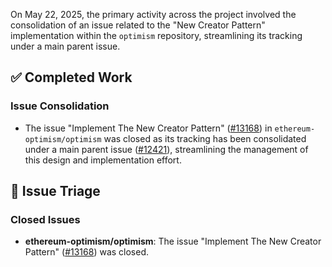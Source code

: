 On May 22, 2025, the primary activity across the project involved the consolidation of an issue related to the "New Creator Pattern" implementation within the `optimism` repository, streamlining its tracking under a main parent issue.

## ✅ Completed Work
### Issue Consolidation
*   The issue "Implement The New Creator Pattern" ([#13168](https://github.com/ethereum-optimism/optimism/issues/13168)) in `ethereum-optimism/optimism` was closed as its tracking has been consolidated under a main parent issue ([#12421](https://github.com/ethereum-optimism/optimism/issues/12421)), streamlining the management of this design and implementation effort.

## 🐞 Issue Triage
### Closed Issues
*   **ethereum-optimism/optimism**: The issue "Implement The New Creator Pattern" ([#13168](https://github.com/ethereum-optimism/optimism/issues/13168)) was closed.